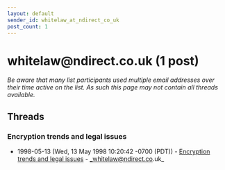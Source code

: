 ```yaml
---
layout: default
sender_id: whitelaw_at_ndirect_co_uk
post_count: 1
---
```


# whitelaw<span>@</span>ndirect.co.uk (1 post)

_Be aware that many list participants used multiple email addresses over their time active on the list. As such this page may not contain all threads available._

## Threads

### Encryption trends and legal issues
+ 1998-05-13 (Wed, 13 May 1998 10:20:42 -0700 (PDT)) - [Encryption trends and legal issues](/archive/1998/05/b541bbcc6bd61004013e7cb3188c048ce5230680b5bd798775403669b5b76b5c) - _whitelaw@ndirect.co.uk_


